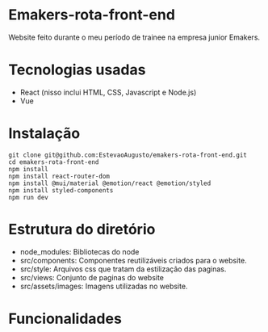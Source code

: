 # Emakers-rota-front-end
Website feito durante o meu período de trainee na empresa junior Emakers.

# Tecnologias usadas

- React (nisso inclui HTML, CSS, Javascript e Node.js)
- Vue

# Instalação

```
git clone git@github.com:EstevaoAugusto/emakers-rota-front-end.git
cd emakers-rota-front-end
npm install
npm install react-router-dom
npm install @mui/material @emotion/react @emotion/styled
npm install styled-components
npm run dev
```

# Estrutura do diretório

- node_modules: Bibliotecas do node
- src/components: Componentes reutilizáveis criados para o website.
- src/style: Arquivos css que tratam da estilização das paginas.
- src/views: Conjunto de paginas do website
- src/assets/images: Imagens utilizadas no website. 

# Funcionalidades
